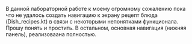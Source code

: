 В данной лабораторной работе к моему огромному сожалению пока что не удалось создать навигацию к экрану рецепт блюда (Dish_recipes.kt) в связи с некоторыми непонятками функционала. Прошу понять и простить. В остальном, основная навигация (нижняя панель), реализоваана полностью.
